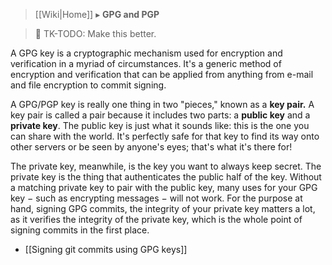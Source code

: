 > [[Wiki|Home]] ▸ **GPG and PGP**

> :construction: TK-TODO: Make this better.

A GPG key is a cryptographic mechanism used for encryption and verification in a myriad of circumstances. It's a generic method of encryption and verification that can be applied from anything from e-mail and file encryption to commit signing.

A GPG/PGP key is really one thing in two "pieces," known as a **key pair.** A key pair is called a pair because it includes two parts: a **public key** and a **private key**. The public key is just what it sounds like: this is the one you can share with the world. It's perfectly safe for that key to find its way onto other servers or be seen by anyone's eyes; that's what it's there for!

The private key, meanwhile, is the key you want to always keep secret. The private key is the thing that authenticates the public half of the key. Without a matching private key to pair with the public key, many uses for your GPG key − such as encrypting messages − will not work. For the purpose at hand, signing GPG commits, the integrity of your private key matters a lot, as it verifies the integrity of the private key, which is the whole point of signing commits in the first place.

* [[Signing git commits using GPG keys]]